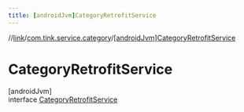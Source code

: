 ```yaml
---
title: [androidJvm]CategoryRetrofitService
---
```

//[link](../../../index.html)/[com.tink.service.category](../index.html)/[[androidJvm]CategoryRetrofitService](index.html)



# CategoryRetrofitService



[androidJvm]\
interface [CategoryRetrofitService](index.html)


